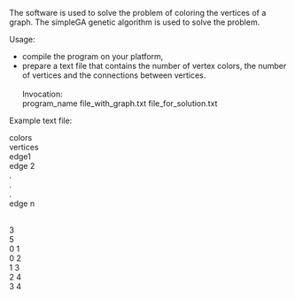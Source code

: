 The software is used to solve the problem of coloring the vertices of a graph. The simpleGA genetic algorithm is used to solve the problem. 

Usage:
- compile the program on your platform,
- prepare a text file that contains the number of vertex colors, the number of vertices and the connections between vertices.\
\
Invocation:\
program_name file_with_graph.txt file_for_solution.txt


Example text file:

colors\
vertices\
edge1\
edge 2\
.\
.\
.\
edge n

\
3\
5\
0 1\
0 2\
1 3\
2 4\
3 4